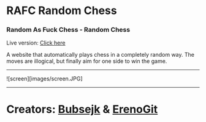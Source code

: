 # RAFC Random Chess
### Random As Fuck Chess - Random Chess

Live version: [Click here](https://erenogit.github.io/RAFC-Random-Chess/)

A website that automatically plays chess in a completely random way. The moves are illogical, but finally aim for one side to win the game.

-----------------------------------------------------------------------------------
![screen][images/screen.JPG]

-----------------------------------------------------------------------------------
# Creators: [Bubsejk](https://github.com/Bubsejk) & [ErenoGit](https://github.com/ErenoGit)
